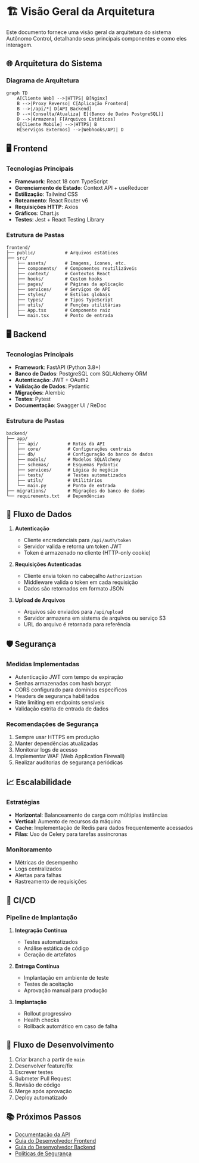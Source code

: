 # 🏗️ Visão Geral da Arquitetura

Este documento fornece uma visão geral da arquitetura do sistema Autônomo Control, detalhando seus principais componentes e como eles interagem.

## 🌐 Arquitetura do Sistema

### Diagrama de Arquitetura

```mermaid
graph TD
    A[Cliente Web] -->|HTTPS| B[Nginx]
    B -->|Proxy Reverso| C[Aplicação Frontend]
    B -->|/api/*| D[API Backend]
    D -->|Consulta/Atualiza| E[(Banco de Dados PostgreSQL)]
    D -->|Armazena| F[Arquivos Estáticos]
    G[Cliente Mobile] -->|HTTPS| B
    H[Serviços Externos] -->|Webhooks/API| D
```

## 🖥️ Frontend

### Tecnologias Principais
- **Framework**: React 18 com TypeScript
- **Gerenciamento de Estado**: Context API + useReducer
- **Estilização**: Tailwind CSS
- **Roteamento**: React Router v6
- **Requisições HTTP**: Axios
- **Gráficos**: Chart.js
- **Testes**: Jest + React Testing Library

### Estrutura de Pastas
```
frontend/
├── public/           # Arquivos estáticos
├── src/
│   ├── assets/       # Imagens, ícones, etc.
│   ├── components/   # Componentes reutilizáveis
│   ├── context/      # Contextos React
│   ├── hooks/        # Custom hooks
│   ├── pages/        # Páginas da aplicação
│   ├── services/     # Serviços de API
│   ├── styles/       # Estilos globais
│   ├── types/        # Tipos TypeScript
│   ├── utils/        # Funções utilitárias
│   ├── App.tsx       # Componente raiz
│   └── main.tsx      # Ponto de entrada
```

## 🖥️ Backend

### Tecnologias Principais
- **Framework**: FastAPI (Python 3.8+)
- **Banco de Dados**: PostgreSQL com SQLAlchemy ORM
- **Autenticação**: JWT + OAuth2
- **Validação de Dados**: Pydantic
- **Migrações**: Alembic
- **Testes**: Pytest
- **Documentação**: Swagger UI / ReDoc

### Estrutura de Pastas
```
backend/
├── app/
│   ├── api/           # Rotas da API
│   ├── core/          # Configurações centrais
│   ├── db/            # Configuração do banco de dados
│   ├── models/        # Modelos SQLAlchemy
│   ├── schemas/       # Esquemas Pydantic
│   ├── services/      # Lógica de negócio
│   ├── tests/         # Testes automatizados
│   ├── utils/         # Utilitários
│   └── main.py        # Ponto de entrada
├── migrations/        # Migrações do banco de dados
└── requirements.txt   # Dependências
```

## 🔄 Fluxo de Dados

1. **Autenticação**
   - Cliente encredenciais para `/api/auth/token`
   - Servidor valida e retorna um token JWT
   - Token é armazenado no cliente (HTTP-only cookie)

2. **Requisições Autenticadas**
   - Cliente envia token no cabeçalho `Authorization`
   - Middleware valida o token em cada requisição
   - Dados são retornados em formato JSON

3. **Upload de Arquivos**
   - Arquivos são enviados para `/api/upload`
   - Servidor armazena em sistema de arquivos ou serviço S3
   - URL do arquivo é retornada para referência

## 🛡️ Segurança

### Medidas Implementadas
- Autenticação JWT com tempo de expiração
- Senhas armazenadas com hash bcrypt
- CORS configurado para domínios específicos
- Headers de segurança habilitados
- Rate limiting em endpoints sensíveis
- Validação estrita de entrada de dados

### Recomendações de Segurança
1. Sempre usar HTTPS em produção
2. Manter dependências atualizadas
3. Monitorar logs de acesso
4. Implementar WAF (Web Application Firewall)
5. Realizar auditorias de segurança periódicas

## 📈 Escalabilidade

### Estratégias
- **Horizontal**: Balanceamento de carga com múltiplas instâncias
- **Vertical**: Aumento de recursos da máquina
- **Cache**: Implementação de Redis para dados frequentemente acessados
- **Filas**: Uso de Celery para tarefas assíncronas

### Monitoramento
- Métricas de desempenho
- Logs centralizados
- Alertas para falhas
- Rastreamento de requisições

## 🔄 CI/CD

### Pipeline de Implantação
1. **Integração Contínua**
   - Testes automatizados
   - Análise estática de código
   - Geração de artefatos

2. **Entrega Contínua**
   - Implantação em ambiente de teste
   - Testes de aceitação
   - Aprovação manual para produção

3. **Implantação**
   - Rollout progressivo
   - Health checks
   - Rollback automático em caso de falha

## 🔄 Fluxo de Desenvolvimento

1. Criar branch a partir de `main`
2. Desenvolver feature/fix
3. Escrever testes
4. Submeter Pull Request
5. Revisão de código
6. Merge após aprovação
7. Deploy automatizado

## 📚 Próximos Passos

- [Documentação da API](./backend/api.md)
- [Guia do Desenvolvedor Frontend](./frontend/estrutura.md)
- [Guia do Desenvolvedor Backend](./backend/estrutura.md)
- [Políticas de Segurança](../03_guia_desenvolvedor/seguranca.md)
